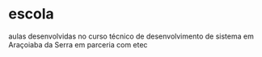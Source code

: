 # escola
aulas desenvolvidas no curso técnico de desenvolvimento de sistema em Araçoiaba da Serra em parceria com etec
